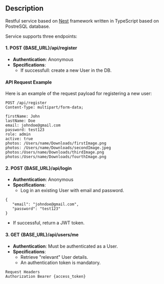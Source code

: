 ## Description

Restful service based on [Nest](https://github.com/nestjs/nest) framework written in TypeScript based on PostreSQL database.

Service supports three endpoints:

#### 1. POST {BASE_URL}/api/register

- **Authentication**: Anonymous
- **Specifications**:
  - If successfull: create a new User in the DB.

#### API Request Example

Here is an example of the request payload for registering a new user:

```http
POST /api/register
Content-Type: multipart/form-data;

firstName: John
lastName: Doe
email: johndoe@gmail.com
password: test123
role: admin
active: true
photos: /Users/name/Downloads/firstImage.png
photos: /Users/name/Downloads/secondImage.jpeg
photos:/Users/name/Downloads/thirdImage.png
photos:/Users/name/Downloads/fourthImage.png
```

#### 2. POST {BASE_URL}/api/login

- **Authentication**: Anonymous
- **Specifications**:
  - Log in an existing User with email and password.

```http
{
   "email": "johndoe@gmail.com",
   "password": "test123"
}
```

- If successful, return a JWT token.

#### 3. GET {BASE_URL}/api/users/me

- **Authentication**: Must be authenticated as a User.
- **Specifications**:
  - Retrieve "relevant" User details.
  - An authentication token is mandatory.

```http
Request Headers
Authorization Bearer {access_token}
```
